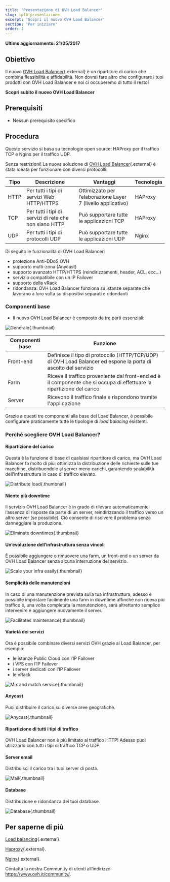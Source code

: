 ```yaml
---
title: 'Presentazione di OVH Load Balancer'
slug: iplb-presentazione
excerpt: 'Scopri il nuovo OVH Load Balancer'
section: 'Per iniziare'
order: 1
---
```


**Ultimo aggiornamento: 21/05/2017**

## Obiettivo

Il nuovo [OVH Load Balancer](https://www.ovh.it/soluzioni/load-balancer/){.external} è un ripartitore di carico che combina flessibilità e affidabilità. Non dovrai fare altro che configurare i tuoi prodotti con OVH Load Balancer e noi ci occuperemo di tutto il resto!

**Scopri subito il nuovo OVH Load Balancer**

## Prerequisiti

- Nessun prerequisito specifico


## Procedura

 
Questo servizio si basa su tecnologie open source: HAProxy per il traffico TCP e Nginx per il traffico UDP.

Senza restrizioni! La nuova soluzione di [OVH Load Balancer](https://www.ovh.it/soluzioni/load-balancer/){.external} è stata ideata per funzionare con diversi protocolli:

|Tipo|Descrizione|Vantaggi|Tecnologia|
|---|---|---|---|
|HTTP|Per tutti i tipi di servizi Web HTTP/HTTPS|Ottimizzato per l’elaborazione Layer 7 (livello applicativo)|HAProxy|
|TCP|Per tutti i tipi di servizi di rete che non siano HTTP|Può supportare tutte le applicazioni TCP|HAProxy|
|UDP|Per tutti i tipi di protocolli UDP|Può supportare tutte le applicazioni UDP|Nginx|

Di seguito le funzionalità di OVH Load Balancer:

 - protezione Anti-DDoS OVH
 - supporto multi-zona (Anycast)
 - supporto avanzato HTTP/HTTPS (reindirizzamenti, header, ACL, ecc...)
 - servizio compatibile con un IP Failover
 - supporto della vRack
 - ridondanza: OVH Load Balancer funziona su istanze separate che lavorano a loro volta su dispositivi separati e ridondanti

### Componenti base

- Il nuovo OVH Load Balancer è composto da tre parti essenziali:

![Generale](images/diag_gen.png){.thumbnail}

|Componenti base|Funzione|
|---|---|
|Front-end|Definisce il tipo di protocollo (HTTP/TCP/UDP) di OVH Load Balancer ed espone la porta di ascolto del servizio|
|Farm|Riceve il traffico proveniente dal front-end ed è il componente che si occupa di effettuare la ripartizione del carico|
|Server|Ricevono il traffico finale e rispondono tramite l'applicazione|

Grazie a questi tre componenti alla base del Load Balancer, è possibile configurare praticamente tutte le tipologie di *load balacing* esistenti.


### Perché scegliere OVH Load Balancer?

#### Ripartizione del carico

Questa è la funzione di base di qualsiasi ripartitore di carico, ma OVH Load Balancer fa molto di più: ottimizza la distribuzione delle richieste sulle tue macchine, distribuendole ai server meno carichi, garantendo scalabilità dell'infrastruttura in caso di traffico elevato.

![Distribute load](images/distribute_load.png){.thumbnail}

#### Niente più downtime

Il servizio OVH Load Balancer è in grado di rilevare automaticamente l’assenza di risposte da parte di un server, reindirizzando il traffico verso un altro server (se possibile). Ciò consente di risolvere il problema senza danneggiare la produzione.

![Eliminate downtimes](images/eliminate_downtimes.png){.thumbnail}

#### Un’evoluzione dell’infrastruttura senza vincoli

È possibile aggiungere o rimuovere una farm, un front-end o un server da OVH Load Balancer senza alcuna interruzione del servizio.

![Scale your infra easily](images/facilitate_maintenance.png){.thumbnail}


#### Semplicità delle manutenzioni

In caso di una manutenzione prevista sulla tua infrastruttura, adesso è possibile impostare facilmente una farm in downtime affinché non riceva più traffico e, una volta completata la manutenzione, sarà altrettanto semplice intervenire e aggiungere nuovamente il server.

![Facilitates maintenance](images/scale_easily.png){.thumbnail}


#### Varietà dei servizi

Ora è possibile combinare diversi servizi OVH grazie al Load Balancer, per esempio:

- le istanze Public Cloud con l’IP Failover
- i VPS con l’IP Failover
- i server dedicati con l’IP Failover
- le vRack

![Mix and match service](images/mix_and_match.png){.thumbnail}

#### Anycast

Puoi distribuire il carico su diverse aree geografiche.

![Anycast](images/anycast.png){.thumbnail}


#### Ripartizione di tutti i tipi di traffico

OVH Load Balancer non è più limitato al traffico HTTP! Adesso puoi utilizzarlo con tutti i tipi di traffico TCP o UDP.


#### Server email

Distribuisci il carico tra i tuoi server di posta.

![Mail](images/mail.png){.thumbnail}


#### Database

Distribuzione e ridondanza dei tuoi database.

![Database](images/database.png){.thumbnail}


## Per saperne di più

[Load balancing](https://it.wikipedia.org/wiki/Load_balancing){.external}.

[Haproxy](https://en.wikipedia.org/wiki/HAProxy){.external}.

[Nginx](https://it.wikipedia.org/wiki/Nginx){.external}.

Contatta la nostra Community di utenti all’indirizzo <https://www.ovh.it/community/>.